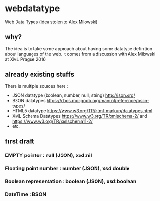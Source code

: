# webdatatype
Web Data Types (idea stolen to Alex Milowski)
## why?
The idea is to take some approach about having some datatype definition about languages of the web. It comes from a discussion with Alex Milowski at XML Prague 2016

## already existing stuffs
There is multiple sources here :
* JSON datatype (boolean, number, null, string) http://json.org/
* BSON datatypes https://docs.mongodb.org/manual/reference/bson-types/
* HTML5 datatype https://www.w3.org/TR/html-markup/datatypes.html
* XML Schema Datatypes https://www.w3.org/TR/xmlschema-2/ and https://www.w3.org/TR/xmlschema11-2/
* etc.

## first draft
### EMPTY pointer : null (JSON), xsd:nil
### Floating point number : number (JSON), xsd:double
### Boolean representation : boolean (JSON), xsd:boolean
### DateTime : BSON
